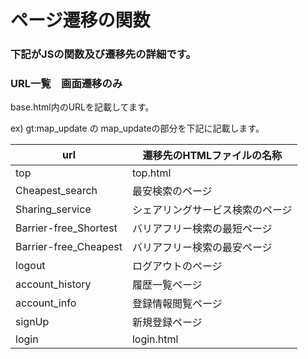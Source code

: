 # ページ遷移の関数

### 下記がJSの関数及び遷移先の詳細です。

### URL一覧　画面遷移のみ

base.html内のURLを記載してます。

ex) gt:map_update の map_updateの部分を下記に記載します。

| url                    | 遷移先のHTMLファイルの名称          |
| ---------------------- | ---------------------------------- |
| top                    | top.html                           |
| Cheapest_search        | 最安検索のページ                    |
| Sharing_service        | シェアリングサービス検索のページ     |
| Barrier-free_Shortest  | バリアフリー検索の最短ページ         |
| Barrier-free_Cheapest  | バリアフリー検索の最安ページ         |
| logout                 | ログアウトのページ                  |
| account_history        | 履歴一覧ページ　                    |
| account_info           | 登録情報閲覧ページ                  |
| signUp                 | 新規登録ページ                      |
| login                  | login.html                         |




